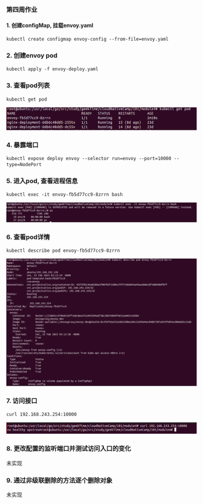 ### 第四周作业
#### 1. 创建configMap, 挂载envoy.yaml
```
kubectl create configmap envoy-config --from-file=envoy.yaml
```

### 2. 创建envoy pod
```
kubectl apply -f envoy-deploy.yaml
```

### 3. 查看pod列表
```
kubectl get pod
```
<img src="imgs/get_pod.png">

### 4. 暴露端口
```
kubectl expose deploy envoy --selector run=envoy --port=10000 --type=NodePort
```

### 5. 进入pod, 查看进程信息
```
kubectl exec -it envoy-fb5d77cc9-8zrrn bash
```
<img src="img/../imgs/pod_bash.png">

### 6. 查看pod详情
```
kubectl describe pod envoy-fb5d77cc9-8zrrn
```
<img src="imgs/pod_describe.png">

### 7. 访问接口
```
curl 192.168.243.254:10000
```
<img src="imgs/pod_curl.png">

### 8. 更改配置的监听端口并测试访问入口的变化
未实现

### 9. 通过非级联删除的方法逐个删除对象
未实现